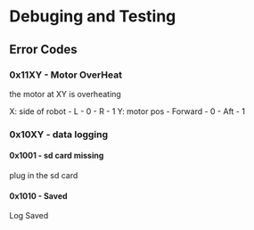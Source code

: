 # Debuging and Testing


## Error Codes
### 0x11XY - Motor OverHeat
the motor at XY is overheating

X: side of robot 
    - L - 0
    - R - 1
Y: motor pos
    - Forward - 0 
    - Aft     - 1 

### 0x10XY - data logging
#### 0x1001 - sd card missing
plug in the sd card

#### 0x1010 - Saved
Log Saved